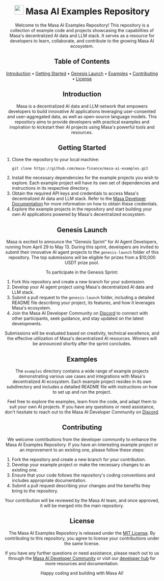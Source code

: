 <!-- Title -->
<h1 align="center">
  <img src="https://emojicdn.elk.sh/🧠" width="30" /> Masa AI Examples Repository
</h1>

<!-- Description -->
<p align="center">Welcome to the Masa AI Examples Repository! This repository is a collection of example code and projects showcasing the capabilities of Masa's decentralized AI data and LLM stack. It serves as a resource for developers to learn, collaborate, and contribute to the growing Masa AI ecosystem.</p>

<!-- Table of Contents -->
<h2 align="center">
  Table of Contents
</h2>

<p align="center">
  <a href="#introduction">Introduction</a> •
  <a href="#getting-started">Getting Started</a> •
  <a href="#genesis-launch">Genesis Launch</a> •
  <a href="#examples">Examples</a> •
  <a href="#contributing">Contributing</a> •
  <a href="#license">License</a>
</p>

<!-- Introduction -->
<h2 align="center" id="introduction">
  Introduction
</h2>

<p align="center">Masa is a decentralized AI data and LLM network that empowers developers to build innovative AI applications leveraging user-consented and user-aggregated data, as well as open-source language models. This repository aims to provide developers with practical examples and inspiration to kickstart their AI projects using Masa's powerful tools and resources.</p>

<!-- Getting Started -->
<h2 align="center" id="getting-started">
  Getting Started
</h2>

<ol>
  <li>Clone the repository to your local machine:
    <pre><code>git clone https://github.com/masa-finance/masa-ai-examples.git</code></pre></li>
  <li>Install the necessary dependencies for the example projects you wish to explore. Each example project will have its own set of dependencies and instructions in its respective directory.</li>
  <li>Obtain the required API keys and credentials to access Masa's decentralized AI data and LLM stack. Refer to the <a href="https://www.masa.ai/developers">Masa Developer Documentation</a> for more information on how to obtain these credentials.</li>
  <li>Explore the example projects in the repository and start building your own AI applications powered by Masa's decentralized ecosystem.</li>
</ol>

<!-- Genesis Launch -->
<h2 align="center" id="genesis-launch">
  Genesis Launch
</h2>

<p align="center">Masa is excited to announce the "Genesis Sprint" for AI Agent Developers, running from April 29 to May 13. During this sprint, developers are invited to submit their innovative AI agent projects to the <code>genesis-launch</code> folder of this repository. The top submissions will be eligible for prizes from a $10,000 USDT prize pool.</p>

<p align="center">To participate in the Genesis Sprint:</p>

<ol>
  <li>Fork this repository and create a new branch for your submission.</li>
  <li>Develop your AI agent project using Masa's decentralized AI data and LLM stack.</li>
  <li>Submit a pull request to the <code>genesis-launch</code> folder, including a detailed README file describing your project, its features, and how it leverages Masa's ecosystem.</li>
  <li>Join the Masa AI Developer Community on <a href="https://discord.com/invite/masafinance">Discord</a> to connect with other participants, seek guidance, and stay updated on the latest developments.</li>
</ol>

<p align="center">Submissions will be evaluated based on creativity, technical excellence, and the effective utilization of Masa's decentralized AI resources. Winners will be announced shortly after the sprint concludes.</p>

<!-- Examples -->
<h2 align="center" id="examples">
  Examples
</h2>

<p align="center">The <code>examples</code> directory contains a wide range of example projects demonstrating various use cases and integrations with Masa's decentralized AI ecosystem. Each example project resides in its own subdirectory and includes a detailed README file with instructions on how to set up and run the project.</p>

<p align="center">Feel free to explore the examples, learn from the code, and adapt them to suit your own AI projects. If you have any questions or need assistance, don't hesitate to reach out to the Masa AI Developer Community on <a href="https://discord.com/invite/masafinance">Discord</a>.</p>

<!-- Contributing -->
<h2 align="center" id="contributing">
  Contributing
</h2>

<p align="center">We welcome contributions from the developer community to enhance the Masa AI Examples Repository. If you have an interesting example project or an improvement to an existing one, please follow these steps:</p>

<ol>
  <li>Fork the repository and create a new branch for your contribution.</li>
  <li>Develop your example project or make the necessary changes to an existing one.</li>
  <li>Ensure that your code follows the repository's coding conventions and includes appropriate documentation.</li>
  <li>Submit a pull request describing your changes and the benefits they bring to the repository.</li>
</ol>

<p align="center">Your contribution will be reviewed by the Masa AI team, and once approved, it will be merged into the main repository.</p>

<!-- License -->
<h2 align="center" id="license">
  License
</h2>

<p align="center">The Masa AI Examples Repository is released under the <a href="LICENSE">MIT License</a>. By contributing to this repository, you agree to license your contributions under the same license.</p>

<p align="center">If you have any further questions or need assistance, please reach out to us through the <a href="https://discord.gg/masafinance">Masa AI Developer Community</a> or visit our <a href="https://www.masa.ai/developers">developer hub</a> for more resources and documentation.</p>

<p align="center">Happy coding and building with Masa AI!</p>
